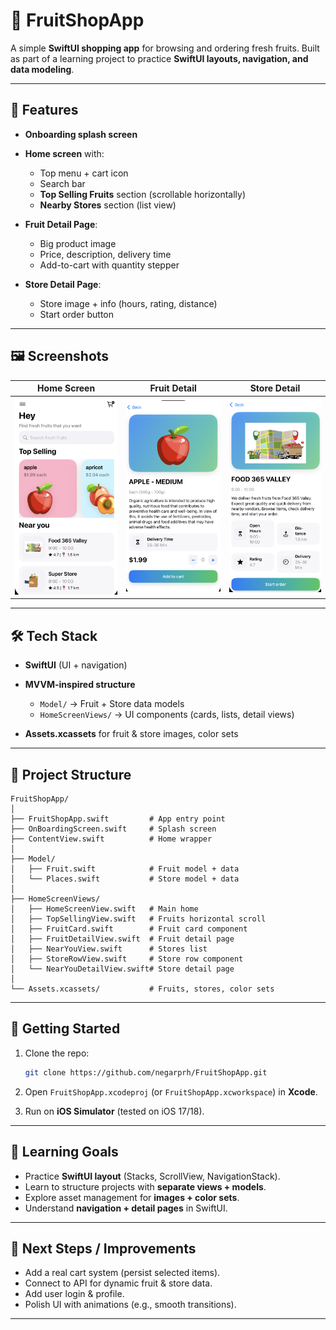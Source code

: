 # 🍎 FruitShopApp

A simple **SwiftUI shopping app** for browsing and ordering fresh fruits.
Built as part of a learning project to practice **SwiftUI layouts, navigation, and data modeling**.

---

## 📱 Features

* **Onboarding splash screen**
* **Home screen** with:

  * Top menu + cart icon
  * Search bar
  * **Top Selling Fruits** section (scrollable horizontally)
  * **Nearby Stores** section (list view)
* **Fruit Detail Page**:

  * Big product image
  * Price, description, delivery time
  * Add-to-cart with quantity stepper
* **Store Detail Page**:

  * Store image + info (hours, rating, distance)
  * Start order button

---

## 🖼 Screenshots

| Home Screen              | Fruit Detail               | Store Detail               |
| ------------------------ | -------------------------- | -------------------------- |
| ![Home](FruitShop/Screenshots/Home.png) | ![Fruit](FruitShop/Screenshots/Fruite.png) | ![Store](FruitShop/Screenshots/Store.png) |

---

## 🛠 Tech Stack

* **SwiftUI** (UI + navigation)
* **MVVM-inspired structure**

  * `Model/` → Fruit + Store data models
  * `HomeScreenViews/` → UI components (cards, lists, detail views)
* **Assets.xcassets** for fruit & store images, color sets

---

## 📂 Project Structure

```
FruitShopApp/
│
├── FruitShopApp.swift         # App entry point
├── OnBoardingScreen.swift     # Splash screen
├── ContentView.swift          # Home wrapper
│
├── Model/
│   ├── Fruit.swift            # Fruit model + data
│   └── Places.swift           # Store model + data
│
├── HomeScreenViews/
│   ├── HomeScreenView.swift   # Main home
│   ├── TopSellingView.swift   # Fruits horizontal scroll
│   ├── FruitCard.swift        # Fruit card component
│   ├── FruitDetailView.swift  # Fruit detail page
│   ├── NearYouView.swift      # Stores list
│   ├── StoreRowView.swift     # Store row component
│   └── NearYouDetailView.swift# Store detail page
│
└── Assets.xcassets/           # Fruits, stores, color sets
```

---

## 🚀 Getting Started

1. Clone the repo:

   ```bash
   git clone https://github.com/negarprh/FruitShopApp.git
   ```
2. Open `FruitShopApp.xcodeproj` (or `FruitShopApp.xcworkspace`) in **Xcode**.
3. Run on **iOS Simulator** (tested on iOS 17/18).

---

## 🎯 Learning Goals

* Practice **SwiftUI layout** (Stacks, ScrollView, NavigationStack).
* Learn to structure projects with **separate views + models**.
* Explore asset management for **images + color sets**.
* Understand **navigation + detail pages** in SwiftUI.

---

## 📌 Next Steps / Improvements

* Add a real cart system (persist selected items).
* Connect to API for dynamic fruit & store data.
* Add user login & profile.
* Polish UI with animations (e.g., smooth transitions).

---
